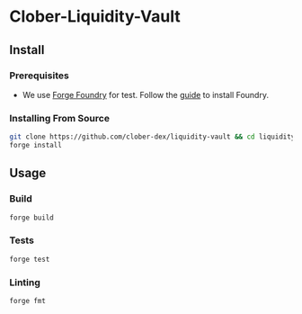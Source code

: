 # Clober-Liquidity-Vault

## Install


### Prerequisites
- We use [Forge Foundry](https://github.com/foundry-rs/foundry) for test. Follow the [guide](https://github.com/foundry-rs/foundry#installation) to install Foundry.

### Installing From Source

```bash
git clone https://github.com/clober-dex/liquidity-vault && cd liquidity-vault
forge install
```

## Usage

### Build
```bash
forge build
```

### Tests
```bash
forge test
```

### Linting

```bash
forge fmt
```
